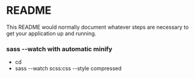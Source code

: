 # README #


This README would normally document whatever steps are necessary to get your application up and running.

### sass --watch with automatic minify ###
* cd <project>
* sass --watch scss:css --style compressed
